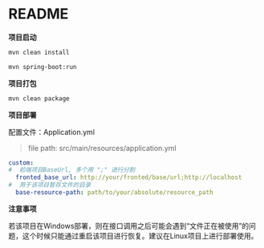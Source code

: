 <h1>README</h1>

**项目启动**

```bash
mvn clean install
```
```bash
mvn spring-boot:run
```

**项目打包**

```bash
mvn clean package
```

**项目部署**

配置文件：Application.yml

> file path: src/main/resources/application.yml

```yml
custom:
#  前端项目BaseUrl, 多个用 ";" 进行分割
  fronted_base_url: http://your/fronted/base/url;http://localhost
#  用于该项目暂存文件的目录
  base-resource-path: path/to/your/absolute/resource_path
```

**注意事项**

若该项目在Windows部署，则在接口调用之后可能会遇到“文件正在被使用”的问题，这个时候只能通过重启该项目进行恢复。建议在Linux项目上进行部署使用。